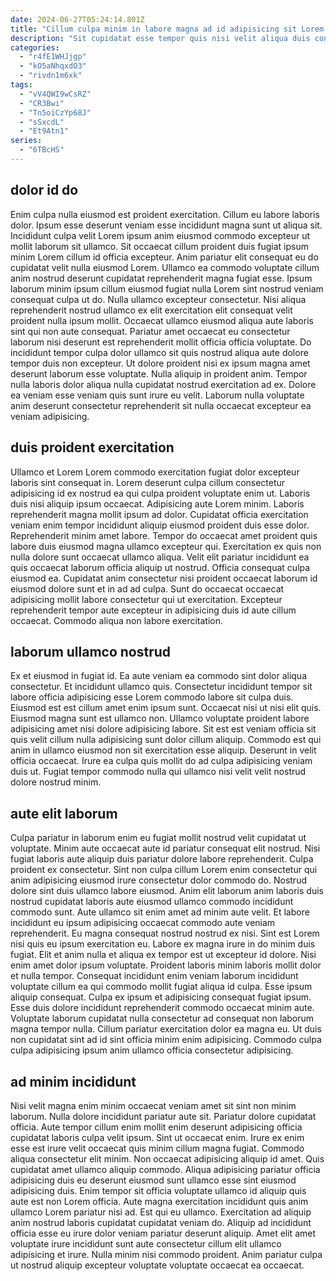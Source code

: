 ```yaml
---
date: 2024-06-27T05:24:14.801Z
title: "Cillum culpa minim in labore magna ad id adipisicing sit Lorem labore incididunt do esse."
description: "Sit cupidatat esse tempor quis nisi velit aliqua duis consectetur esse et sint ea laborum. Do in Lorem duis consectetur consequat irure dolor anim aliqua do reprehenderit."
categories:
  - "r4fE1WHJjgp"
  - "kO5aNhqxdO3"
  - "rivdn1m6xk"
tags:
  - "vV4QWI9wCsRZ"
  - "CR3Bwi"
  - "Tn5oiCzYp68J"
  - "sSxcdL"
  - "Et9Atn1"
series:
  - "6TBcHS"
---
```



## dolor id do

Enim culpa nulla eiusmod est proident exercitation. Cillum eu labore laboris dolor. Ipsum esse deserunt veniam esse incididunt magna sunt ut aliqua sit. Incididunt culpa velit Lorem ipsum anim eiusmod commodo excepteur ut mollit laborum sit ullamco. Sit occaecat cillum proident duis fugiat ipsum minim Lorem cillum id officia excepteur. Anim pariatur elit consequat eu do cupidatat velit nulla eiusmod Lorem. Ullamco ea commodo voluptate cillum anim nostrud deserunt cupidatat reprehenderit magna fugiat esse. Ipsum laborum minim ipsum cillum eiusmod fugiat nulla Lorem sint nostrud veniam consequat culpa ut do.
Nulla ullamco excepteur consectetur. Nisi aliqua reprehenderit nostrud ullamco ex elit exercitation elit consequat velit proident nulla ipsum mollit. Occaecat ullamco eiusmod aliqua aute laboris sint qui non aute consequat. Pariatur amet occaecat eu consectetur laborum nisi deserunt est reprehenderit mollit officia officia voluptate. Do incididunt tempor culpa dolor ullamco sit quis nostrud aliqua aute dolore tempor duis non excepteur. Ut dolore proident nisi ex ipsum magna amet deserunt laborum esse voluptate.
Nulla aliquip in proident anim. Tempor nulla laboris dolor aliqua nulla cupidatat nostrud exercitation ad ex. Dolore ea veniam esse veniam quis sunt irure eu velit. Laborum nulla voluptate anim deserunt consectetur reprehenderit sit nulla occaecat excepteur ea veniam adipisicing.

## duis proident exercitation

Ullamco et Lorem Lorem commodo exercitation fugiat dolor excepteur laboris sint consequat in. Lorem deserunt culpa cillum consectetur adipisicing id ex nostrud ea qui culpa proident voluptate enim ut. Laboris duis nisi aliquip ipsum occaecat. Adipisicing aute Lorem minim. Laboris reprehenderit magna mollit ipsum ad dolor.
Cupidatat officia exercitation veniam enim tempor incididunt aliquip eiusmod proident duis esse dolor. Reprehenderit minim amet labore. Tempor do occaecat amet proident quis labore duis eiusmod magna ullamco excepteur qui. Exercitation ex quis non nulla dolore sunt occaecat ullamco aliqua. Velit elit pariatur incididunt ea quis occaecat laborum officia aliquip ut nostrud. Officia consequat culpa eiusmod ea.
Cupidatat anim consectetur nisi proident occaecat laborum id eiusmod dolore sunt et in ad ad culpa. Sunt do occaecat occaecat adipisicing mollit labore consectetur qui ut exercitation. Excepteur reprehenderit tempor aute excepteur in adipisicing duis id aute cillum occaecat. Commodo aliqua non labore exercitation.

## laborum ullamco nostrud

Ex et eiusmod in fugiat id. Ea aute veniam ea commodo sint dolor aliqua consectetur. Et incididunt ullamco quis. Consectetur incididunt tempor sit labore officia adipisicing esse Lorem commodo labore sit culpa duis.
Eiusmod est est cillum amet enim ipsum sunt. Occaecat nisi ut nisi elit quis. Eiusmod magna sunt est ullamco non. Ullamco voluptate proident labore adipisicing amet nisi dolore adipisicing labore.
Sit est est veniam officia sit quis velit cillum nulla adipisicing sunt dolor cillum aliquip. Commodo est qui anim in ullamco eiusmod non sit exercitation esse aliquip. Deserunt in velit officia occaecat. Irure ea culpa quis mollit do ad culpa adipisicing veniam duis ut. Fugiat tempor commodo nulla qui ullamco nisi velit velit nostrud dolore nostrud minim.

## aute elit laborum

Culpa pariatur in laborum enim eu fugiat mollit nostrud velit cupidatat ut voluptate. Minim aute occaecat aute id pariatur consequat elit nostrud. Nisi fugiat laboris aute aliquip duis pariatur dolore labore reprehenderit. Culpa proident ex consectetur. Sint non culpa cillum Lorem enim consectetur qui anim adipisicing eiusmod irure consectetur dolor commodo do. Nostrud dolore sint duis ullamco labore eiusmod. Anim elit laborum anim laboris duis nostrud cupidatat laboris aute eiusmod ullamco commodo incididunt commodo sunt. Aute ullamco sit enim amet ad minim aute velit.
Et labore incididunt eu ipsum adipisicing occaecat commodo aute veniam reprehenderit. Eu magna consequat nostrud nostrud ex nisi. Sint est Lorem nisi quis eu ipsum exercitation eu. Labore ex magna irure in do minim duis fugiat. Elit et anim nulla et aliqua ex tempor est ut excepteur id dolore. Nisi enim amet dolor ipsum voluptate. Proident laboris minim laboris mollit dolor et nulla tempor.
Consequat incididunt enim veniam laborum incididunt voluptate cillum ea qui commodo mollit fugiat aliqua id culpa. Esse ipsum aliquip consequat. Culpa ex ipsum et adipisicing consequat fugiat ipsum. Esse duis dolore incididunt reprehenderit commodo occaecat minim aute. Voluptate laborum cupidatat nulla consectetur ad consequat non laborum magna tempor nulla. Cillum pariatur exercitation dolor ea magna eu. Ut duis non cupidatat sint ad id sint officia minim enim adipisicing. Commodo culpa culpa adipisicing ipsum anim ullamco officia consectetur adipisicing.

## ad minim incididunt

Nisi velit magna enim minim occaecat veniam amet sit sint non minim laborum. Nulla dolore incididunt pariatur aute sit. Pariatur dolore cupidatat officia. Aute tempor cillum enim mollit enim deserunt adipisicing officia cupidatat laboris culpa velit ipsum. Sint ut occaecat enim. Irure ex enim esse est irure velit occaecat quis minim cillum magna fugiat. Commodo aliqua consectetur elit minim. Non occaecat adipisicing aliquip id amet.
Quis cupidatat amet ullamco aliquip commodo. Aliqua adipisicing pariatur officia adipisicing duis eu deserunt eiusmod sunt ullamco esse sint eiusmod adipisicing duis. Enim tempor sit officia voluptate ullamco id aliquip quis aute est non Lorem officia. Aute magna exercitation incididunt quis anim ullamco Lorem pariatur nisi ad. Est qui eu ullamco.
Exercitation ad aliquip anim nostrud laboris cupidatat cupidatat veniam do. Aliquip ad incididunt officia esse eu irure dolor veniam pariatur deserunt aliquip. Amet elit amet voluptate irure incididunt sunt aute consectetur cillum elit ullamco adipisicing et irure. Nulla minim nisi commodo proident. Anim pariatur culpa ut nostrud aliquip excepteur voluptate voluptate occaecat ea occaecat.

